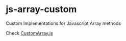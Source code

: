 # js-array-custom

Custom Implementations for Javascript Array methods

Check [CustomArray.js](CustomArray.js)
